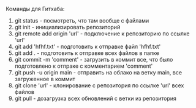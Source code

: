 Команды для Гитхаба:
1) git status - посмотреть, что там вообще с файлами
2) git init - инициализировать репозиторий
3) git remote add origin 'url' - подключение к репозиторию по ссылке 'url'
4) git add 'hfhf.txt' - подготовить к отправке файл 'hfhf.txt'
5) git add . - подготовить к отправке всех файлов в папке
6) git commit -m 'comment' - загрузить в коммит все, что было подготовлено к отпраке с комментарием 'comment'
7) git push -u origin main - отправить на облако на ветку main, все загруженное в коммит
8) git clone 'url' - клонирование с репозитория по ссылке 'url' всех файлов
9) git pull - дозагрузка всех обновлений с ветки из репозитория
